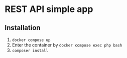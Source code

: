 # REST API simple app

## Installation 

1. `docker compose up`
2. Enter the container by `docker compose exec php bash`
3. `composer install`
